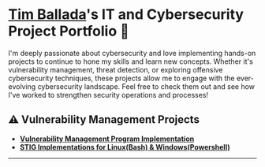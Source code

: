 # <a href="https://linkedin.com/in/timballada">Tim Ballada</a>'s IT and Cybersecurity Project Portfolio 🔐

I'm deeply passionate about cybersecurity and love implementing hands-on projects to continue to hone my skills and learn new concepts. Whether it's vulnerability management, threat detection, or exploring offensive cybersecurity techniques, these projects allow me to engage with the ever-evolving cybersecurity landscape. Feel free to check them out and see how I've worked to strengthen security operations and processes!




## ⚠️ Vulnerability Management Projects

- **[Vulnerability Management Program Implementation](https://github.com/timballada/vulnerability-management-program)**
- **[STIG Implementations for Linux(Bash) & Windows(Powershell)](https://github.com/timballada/timballada/tree/main/STIGS)**


<hr/>

<!--
<img width="35" alt="image" src="https://github.com/user-attachments/assets/2f41c7cd-5ea8-4475-b451-a37161b6c3fb"> 
<img width="35" alt="image" src="https://github.com/user-attachments/assets/77649969-9910-4994-8b96-74a116cfb2a8">
-->
